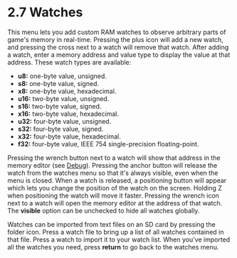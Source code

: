 # 2.7 Watches

This menu lets you add custom RAM watches to observe arbitrary parts of game's memory in real-time. Pressing the plus icon will add a new watch, and pressing the cross next to a watch will remove that watch. After adding a watch, enter a memory address and value type to display the value at that address. These watch types are available:

* **u8:** one-byte value, unsigned.
* **s8:** one-byte value, signed.
* **x8:** one-byte value, hexadecimal.
* **u16:** two-byte value, unsigned.
* **s16:** two-byte value, signed.
* **x16:** two-byte value, hexadecimal.
* **u32:** four-byte value, unsigned.
* **s32:** four-byte value, signed.
* **x32:** four-byte value, hexadecimal.
* **f32:** four-byte value, IEEE 754 single-precision floating-point.

Pressing the wrench button next to a watch will show that address in the memory editor (see [Debug](2.8-debug.md)). Pressing the anchor button will release the watch from the watches menu so that it's always visible, even when the menu is closed. When a watch is released, a positioning button will appear which lets you change the position of the watch on the screen. Holding Z when positioning the watch will move it faster. Pressing the wrench icon next to a watch will open the memory editor at the address of that watch. The **visible** option can be unchecked to hide all watches globally.

Watches can be imported from text files on an SD card by pressing the folder icon. Press a watch file to bring up a list of all watches contained in that file. Press a watch to import it to your watch list. When you've imported all the watches you need, press **return** to go back to the watches menu.

